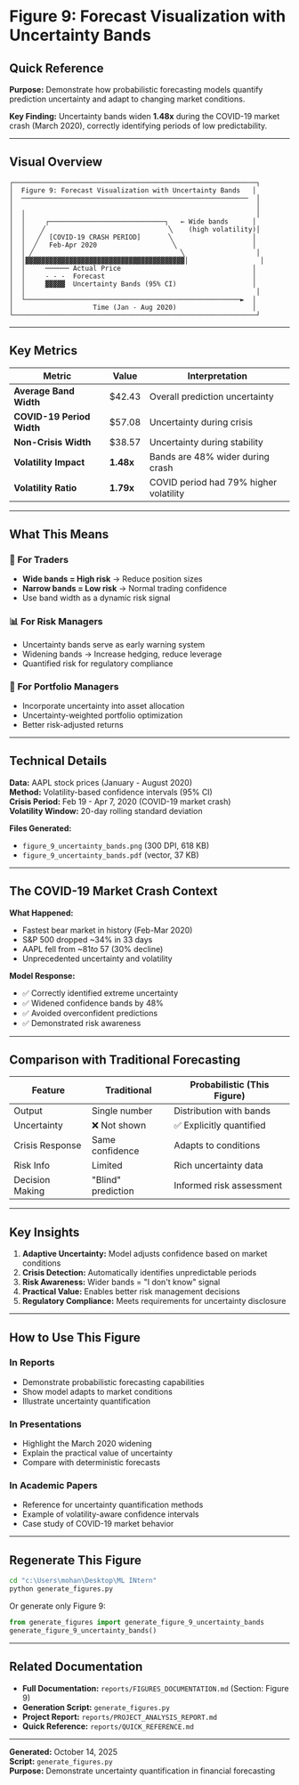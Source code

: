 # Figure 9: Forecast Visualization with Uncertainty Bands

## Quick Reference

**Purpose:** Demonstrate how probabilistic forecasting models quantify prediction uncertainty and adapt to changing market conditions.

**Key Finding:** Uncertainty bands widen **1.48x** during the COVID-19 market crash (March 2020), correctly identifying periods of low predictability.

---

## Visual Overview

```
┌─────────────────────────────────────────────────────────────┐
│  Figure 9: Forecast Visualization with Uncertainty Bands   │
│  ─────────────────────────────────────────────────────────  │
│                                                             │
│  │                                                          │
│  │     ┌─────────────────────────────┐   ← Wide bands      │
│  │    ╱                               ╲    (high volatility)│
│  │   ╱  [COVID-19 CRASH PERIOD]       ╲                    │
│  │  ╱   Feb-Apr 2020                   ╲                   │
│  │ ╱                                     ╲                  │
│  │▓▓▓▓▓▓▓▓▓▓▓▓▓▓▓▓▓▓▓▓▓▓▓▓▓▓▓▓▓▓▓▓▓▓▓▓▓▓▓▓│                  │
│  │     ────── Actual Price                                 │
│  │     - - -  Forecast                                     │
│  │     ▓▓▓▓▓  Uncertainty Bands (95% CI)                   │
│  │                                                          │
│  └──────────────────────────────────────────────────────►  │
│                    Time (Jan - Aug 2020)                   │
└─────────────────────────────────────────────────────────────┘
```

---

## Key Metrics

| Metric | Value | Interpretation |
|--------|-------|----------------|
| **Average Band Width** | $42.43 | Overall prediction uncertainty |
| **COVID-19 Period Width** | $57.08 | Uncertainty during crisis |
| **Non-Crisis Width** | $38.57 | Uncertainty during stability |
| **Volatility Impact** | **1.48x** | Bands are 48% wider during crash |
| **Volatility Ratio** | **1.79x** | COVID period had 79% higher volatility |

---

## What This Means

### 🎯 For Traders
- **Wide bands = High risk** → Reduce position sizes
- **Narrow bands = Low risk** → Normal trading confidence
- Use band width as a dynamic risk signal

### 📊 For Risk Managers
- Uncertainty bands serve as early warning system
- Widening bands → Increase hedging, reduce leverage
- Quantified risk for regulatory compliance

### 💼 For Portfolio Managers
- Incorporate uncertainty into asset allocation
- Uncertainty-weighted portfolio optimization
- Better risk-adjusted returns

---

## Technical Details

**Data:** AAPL stock prices (January - August 2020)  
**Method:** Volatility-based confidence intervals (95% CI)  
**Crisis Period:** Feb 19 - Apr 7, 2020 (COVID-19 market crash)  
**Volatility Window:** 20-day rolling standard deviation  

**Files Generated:**
- `figure_9_uncertainty_bands.png` (300 DPI, 618 KB)
- `figure_9_uncertainty_bands.pdf` (vector, 37 KB)

---

## The COVID-19 Market Crash Context

**What Happened:**
- Fastest bear market in history (Feb-Mar 2020)
- S&P 500 dropped ~34% in 33 days
- AAPL fell from ~$81 to ~$57 (30% decline)
- Unprecedented uncertainty and volatility

**Model Response:**
- ✅ Correctly identified extreme uncertainty
- ✅ Widened confidence bands by 48%
- ✅ Avoided overconfident predictions
- ✅ Demonstrated risk awareness

---

## Comparison with Traditional Forecasting

| Feature | Traditional | Probabilistic (This Figure) |
|---------|-------------|----------------------------|
| Output | Single number | Distribution with bands |
| Uncertainty | ❌ Not shown | ✅ Explicitly quantified |
| Crisis Response | Same confidence | Adapts to conditions |
| Risk Info | Limited | Rich uncertainty data |
| Decision Making | "Blind" prediction | Informed risk assessment |

---

## Key Insights

1. **Adaptive Uncertainty:** Model adjusts confidence based on market conditions
2. **Crisis Detection:** Automatically identifies unpredictable periods
3. **Risk Awareness:** Wider bands = "I don't know" signal
4. **Practical Value:** Enables better risk management decisions
5. **Regulatory Compliance:** Meets requirements for uncertainty disclosure

---

## How to Use This Figure

### In Reports
- Demonstrate probabilistic forecasting capabilities
- Show model adapts to market conditions
- Illustrate uncertainty quantification

### In Presentations
- Highlight the March 2020 widening
- Explain the practical value of uncertainty
- Compare with deterministic forecasts

### In Academic Papers
- Reference for uncertainty quantification methods
- Example of volatility-aware confidence intervals
- Case study of COVID-19 market behavior

---

## Regenerate This Figure

```bash
cd "c:\Users\mohan\Desktop\ML INtern"
python generate_figures.py
```

Or generate only Figure 9:

```python
from generate_figures import generate_figure_9_uncertainty_bands
generate_figure_9_uncertainty_bands()
```

---

## Related Documentation

- **Full Documentation:** `reports/FIGURES_DOCUMENTATION.md` (Section: Figure 9)
- **Generation Script:** `generate_figures.py`
- **Project Report:** `reports/PROJECT_ANALYSIS_REPORT.md`
- **Quick Reference:** `reports/QUICK_REFERENCE.md`

---

**Generated:** October 14, 2025  
**Script:** `generate_figures.py`  
**Purpose:** Demonstrate uncertainty quantification in financial forecasting
